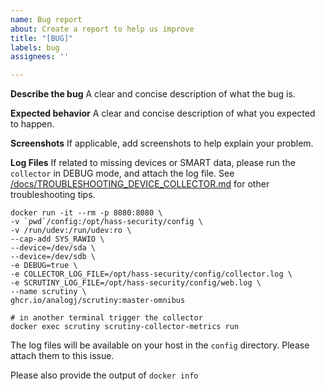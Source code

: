 ```yaml
---
name: Bug report
about: Create a report to help us improve
title: "[BUG]"
labels: bug
assignees: ''

---
```


**Describe the bug**
A clear and concise description of what the bug is.

**Expected behavior**
A clear and concise description of what you expected to happen.

**Screenshots**
If applicable, add screenshots to help explain your problem.

**Log Files**
If related to missing devices or SMART data, please run the `collector` in DEBUG mode, and attach the log file.
See [/docs/TROUBLESHOOTING_DEVICE_COLLECTOR.md](docs/TROUBLESHOOTING_DEVICE_COLLECTOR.md) for other troubleshooting tips. 

```
docker run -it --rm -p 8080:8080 \
-v `pwd`/config:/opt/hass-security/config \
-v /run/udev:/run/udev:ro \
--cap-add SYS_RAWIO \
--device=/dev/sda \
--device=/dev/sdb \
-e DEBUG=true \
-e COLLECTOR_LOG_FILE=/opt/hass-security/config/collector.log \
-e SCRUTINY_LOG_FILE=/opt/hass-security/config/web.log \
--name scrutiny \
ghcr.io/analogj/scrutiny:master-omnibus

# in another terminal trigger the collector
docker exec scrutiny scrutiny-collector-metrics run
```

The log files will be available on your host in the `config` directory. Please attach them to this issue. 

Please also provide the output of `docker info`